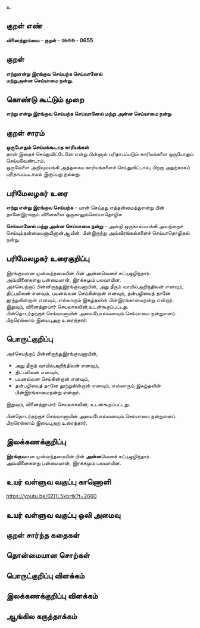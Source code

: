 உ

## குறள் எண் 

**வினைத்தூய்மை - குறள் - ௦௬௫௫ - 0655**  

## குறள் 

**எற்றுஎன்று இரங்குவ செய்யற்க செய்வானேல்  
மற்றுஅன்ன செய்யாமை நன்று.**  

## கொண்டு கூட்டும் முறை

**எற்று என்று இரங்குவ செய்யற்க செய்வானேல் மற்று அன்ன செய்யாமை நன்று**

## குறள் சாரம் 

**ஒருபோதும் செய்யக்கூடாத காரியங்கள்**     
தான் இதைச் செய்துவிட்டேனே என்று பின்னால் பரிதாபப்படும் காரியங்களை ஒருபோதும் செய்யவேண்டாம்.  
ஒருவேளை அறிவுமயங்கி அத்தகைய காரியங்களைச் செய்துவிட்டால், பிறகு அதற்காகப் பரிதாபப்படாமல் இருப்பது நல்லது.  

## பரிமேலழகர் உரை

**எற்று என்று இரங்குவ செய்யற்க** - யான் செய்தது எத்தன்மைத்துஎன்று பின் தானேஇரங்கும் வினைகளை ஒருகாலும்செய்யாதொழிக  

**செய்வானேல் மற்று அன்ன செய்யாமை நன்று** - அன்றி ஒருகால்மயங்கி அவற்றைச் செய்யும்தன்மையனாயினான்ஆயின், பின்இருந்து அவ்விரங்கல்களைச் செய்யாதொழிதல் நன்று.  

## பரிமேலழகர் உரைகுறிப்பு   

இரங்குவஎன முன்வந்தமையின் பின் அன்னவெனச் சுட்டிஒழிந்தார்.  
அவ்வினைகளது பன்மையான், இரக்கமும் பலவாயின.  
அச்செயற்குப் பின்னிருந்துஇரங்குவனாயின், அது தீரும் வாயில்அறிந்திலன் எனவும், திட்பமிலன் எனவும், பயனல்லன செய்கின்றான் எனவும், தன்பழியைத் தானே தூற்றுகின்றான் எனவும், எல்லாரும் இகழ்தலின் பின்இரங்காமைநன்று என்றார்.  
இதுவும், வினைத்தூயார் செயலாகலின்,உடன்கூறப்பட்டது.  
பின்தொடர்தற்குச் செய்வானாயின் அவைபோல்வனவும் செய்யாமை நன்றுஎனப் பிறரெல்லாம் இயைபுஅற உரைத்தார்.    

## பொருட்குறிப்பு 

அச்செயற்குப் பின்னிருந்துஇரங்குவனாயின்,  
* அது தீரும் வாயில்அறிந்திலன் எனவும்,  
* திட்பமிலன் எனவும்,  
* பயனல்லன செய்கின்றான் எனவும்,  
* தன்பழியைத் தானே தூற்றுகின்றான் எனவும், எல்லாரும் இகழ்தலின் பின்இரங்காமைநன்று என்றார்.  

இதுவும், வினைத்தூயார் செயலாகலின், உடன்கூறப்பட்டது.  

பின்தொடர்தற்குச் செய்வானாயின் அவைபோல்வனவும் செய்யாமை நன்றுஎனப் பிறரெல்லாம் இயைபுஅற உரைத்தார்.      

## இலக்கணக்குறிப்பு  

**இரங்குவ**என முன்வந்தமையின் பின் **அன்ன**வெனச் சுட்டிஒழிந்தார்.  
அவ்வினைகளது பன்மையான், இரக்கமும் பலவாயின.

## உயர் வள்ளுவ வகுப்பு காணொளி

https://youtu.be/0Zj1L5kbrtk?t=2660  

## உயர் வள்ளுவ வகுப்பு ஒலி அமைவு 

 
## குறள் சார்ந்த கதைகள் 


## தொன்மையான சொற்கள்


## பொருட்குறிப்பு விளக்கம்


## இலக்கணக்குறிப்பு விளக்கம்


## ஆங்கில கருத்தாக்கம் 


